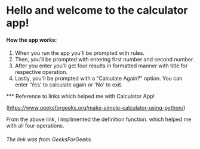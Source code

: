 # Hello and welcome to the calculator app!

#### How the app works:

1. When you run the app you'll be prompted with rules.
2. Then, you'll be prompted with entering first number and second number.
3. After you enter you'll get four results in formatted manner with title for respective operation.
4. Lastly, you'll be prompted with a "Calculate Again?" option. You can enter 'Yes' to calculate again or 'No' to exit.

\*\*\* Reference to links which helped me with Calculator App!

(https://www.geeksforgeeks.org/make-simple-calculator-using-python/)

From the above link, I implimented the definition function. which helped me with all four operations.

###### The link was from GeeksForGeeks.
